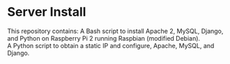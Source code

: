 Server Install
==============

This repository contains:
A Bash script to install Apache 2, MySQL, Django, and Python on Raspberry Pi 2 running Raspbian (modified Debian).  
A Python script to obtain a static IP and configure, Apache, MySQL, and Django.

